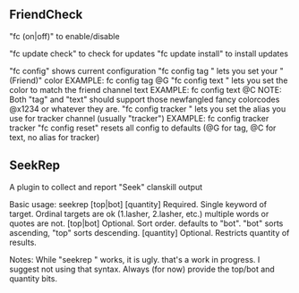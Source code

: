 FriendCheck
------------
"fc (on|off)" to enable/disable

"fc update check" to check for updates
"fc update install" to install updates

"fc config" shows current configuration
"fc config tag <colorcode>" lets you set your "(Friend)" color
  EXAMPLE: fc config tag @G
"fc config text <colorcode>" lets you set the color to match the friend channel text
  EXAMPLE: fc config text @C
  NOTE: Both "tag" and "text" should support those newfangled fancy colorcodes @x1234 or whatever they are.
"fc config tracker <tracker alias>" lets you set the alias you use for tracker channel (usually "tracker")
  EXAMPLE: fc config tracker tracker
"fc config reset" resets all config to defaults (@G for tag, @C for text, no alias for tracker)


SeekRep
-------
A plugin to collect and report "Seek" clanskill output

Basic usage: 
seekrep <target> [top|bot] [quantity]
    <target>    Required. Single keyword of target. Ordinal targets are ok (1.lasher, 2.lasher, etc.)
                multiple words or quotes are not.
    [top|bot]   Optional. Sort order. defaults to "bot". "bot" sorts ascending, "top" sorts descending. 
    [quantity]  Optional. Restricts quantity of results.

Notes:
While "seekrep <target>" works, it is ugly. that's a work in progress. I suggest not using that syntax. Always (for now) provide the top/bot and quantity bits.
